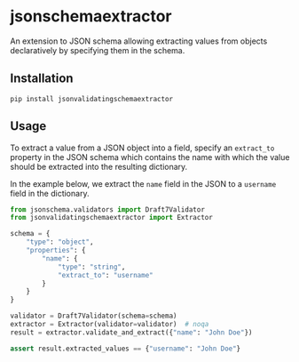 # jsonschemaextractor

An extension to JSON schema allowing extracting values from objects declaratively by specifying them in the schema.

## Installation

```shell
pip install jsonvalidatingschemaextractor
```

## Usage

To extract a value from a JSON object into a field, specify an `extract_to` property in the JSON schema which contains the name
with which the value should be extracted into the resulting dictionary.

In the example below, we extract the `name` field in the JSON to a `username` field in the dictionary.

```python
from jsonschema.validators import Draft7Validator
from jsonvalidatingschemaextractor import Extractor

schema = {
    "type": "object",
    "properties": {
        "name": {
            "type": "string",
            "extract_to": "username"
        }
    }
}

validator = Draft7Validator(schema=schema)
extractor = Extractor(validator=validator)  # noqa
result = extractor.validate_and_extract({"name": "John Doe"})

assert result.extracted_values == {"username": "John Doe"}
```
